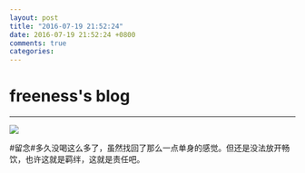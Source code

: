 ```yaml
---
layout: post
title: "2016-07-19 21:52:24"
date: 2016-07-19 21:52:24 +0800
comments: true
categories: 
---
```


# freeness's blog

----------

![](http://okqmqrbgo.bkt.clouddn.com/201607192152241.jpg)

>
\#留念\#多久没喝这么多了，虽然找回了那么一点单身的感觉。但还是没法放开畅饮，也许这就是羁绊，这就是责任吧。